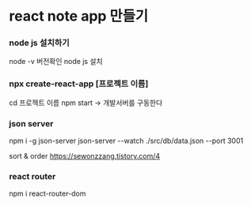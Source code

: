 # react note app 만들기

### node js 설치하기
node -v 버전확인
node js 설치

### npx create-react-app [프로젝트 이름]
cd 프로젝트 이름
npm start -> 개발서버를 구동한다

### json server
npm i -g json-server
json-server --watch ./src/db/data.json --port 3001

sort & order
https://sewonzzang.tistory.com/4

### react router

npm i react-router-dom